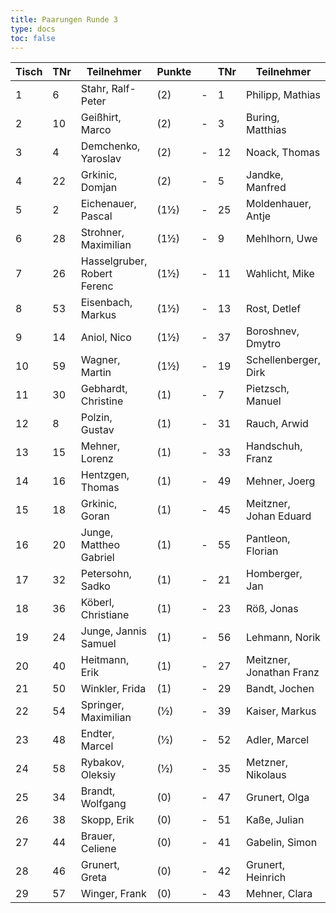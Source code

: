 ```yaml
---
title: Paarungen Runde 3
type: docs
toc: false
---
```


| Tisch | TNr | Teilnehmer                        | Punkte |   | TNr | Teilnehmer                        | Punkte | Ergebnis |
|-------|-----|-----------------------------------|--------|---|-----|-----------------------------------|--------|----------|
| 1     | 6   | Stahr, Ralf-Peter                 | (2)    | - | 1   | Philipp, Mathias                  | (2)    | 0 - 1    |
| 2     | 10  | Geißhirt, Marco                   | (2)    | - | 3   | Buring, Matthias                  | (2)    | ½ - ½    |
| 3     | 4   | Demchenko, Yaroslav               | (2)    | - | 12  | Noack, Thomas                     | (2)    | 1 - 0    |
| 4     | 22  | Grkinic, Domjan                   | (2)    | - | 5   | Jandke, Manfred                   | (2)    | 0 - 1    |
| 5     | 2   | Eichenauer, Pascal                | (1½)   | - | 25  | Moldenhauer, Antje                | (1½)   | 1 - 0    |
| 6     | 28  | Strohner, Maximilian              | (1½)   | - | 9   | Mehlhorn, Uwe                     | (1½)   | 0 - 1    |
| 7     | 26  | Hasselgruber, Robert Ferenc       | (1½)   | - | 11  | Wahlicht, Mike                    | (1½)   | 1 - 0    |
| 8     | 53  | Eisenbach, Markus                 | (1½)   | - | 13  | Rost, Detlef                      | (1½)   | ½ - ½    |
| 9     | 14  | Aniol, Nico                       | (1½)   | - | 37  | Boroshnev, Dmytro                 | (1½)   | 1 - 0    |
| 10    | 59  | Wagner, Martin                    | (1½)   | - | 19  | Schellenberger, Dirk              | (1½)   | ½ - ½    |
| 11    | 30  | Gebhardt, Christine               | (1)    | - | 7   | Pietzsch, Manuel                  | (1)    | 0 - 1    |
| 12    | 8   | Polzin, Gustav                    | (1)    | - | 31  | Rauch, Arwid                      | (1)    | 1 - 0    |
| 13    | 15  | Mehner, Lorenz                    | (1)    | - | 33  | Handschuh, Franz                  | (1)    | 1 - 0    |
| 14    | 16  | Hentzgen, Thomas                  | (1)    | - | 49  | Mehner, Joerg                     | (1)    | 1 - 0    |
| 15    | 18  | Grkinic, Goran                    | (1)    | - | 45  | Meitzner, Johan Eduard            | (1)    | 1 - 0    |
| 16    | 20  | Junge, Mattheo Gabriel            | (1)    | - | 55  | Pantleon, Florian                 | (1)    | 1 - 0    |
| 17    | 32  | Petersohn, Sadko                  | (1)    | - | 21  | Homberger, Jan                    | (1)    | 0 - 1    |
| 18    | 36  | Köberl, Christiane                | (1)    | - | 23  | Röß, Jonas                        | (1)    | 0 - 1    |
| 19    | 24  | Junge, Jannis Samuel              | (1)    | - | 56  | Lehmann, Norik                    | (1)    | 1 - 0    |
| 20    | 40  | Heitmann, Erik                    | (1)    | - | 27  | Meitzner, Jonathan Franz          | (1)    | 0 - 1    |
| 21    | 50  | Winkler, Frida                    | (1)    | - | 29  | Bandt, Jochen                     | (1)    | 0 - 1    |
| 22    | 54  | Springer, Maximilian              | (½)    | - | 39  | Kaiser, Markus                    | (½)    | 0 - 1    |
| 23    | 48  | Endter, Marcel                    | (½)    | - | 52  | Adler, Marcel                     | (½)    | 1 - 0    |
| 24    | 58  | Rybakov, Oleksiy                  | (½)    | - | 35  | Metzner, Nikolaus                 | (0)    | 0 - 1    |
| 25    | 34  | Brandt, Wolfgang                  | (0)    | - | 47  | Grunert, Olga                     | (0)    | 1 - 0    |
| 26    | 38  | Skopp, Erik                       | (0)    | - | 51  | Kaße, Julian                      | (0)    | 0 - 1    |
| 27    | 44  | Brauer, Celiene                   | (0)    | - | 41  | Gabelin, Simon                    | (0)    | ½ - ½    |
| 28    | 46  | Grunert, Greta                    | (0)    | - | 42  | Grunert, Heinrich                 | (0)    | 1 - 0    |
| 29    | 57  | Winger, Frank                     | (0)    | - | 43  | Mehner, Clara                     | (0)    | 0 - 1    |
